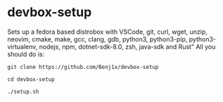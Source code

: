 # devbox-setup
Sets up a fedora based distrobox with VSCode, git, curl, wget, unzip, neovim, cmake, make, gcc, clang, gdb, python3, python3-pip, python3-virtualenv, nodejs, npm, dotnet-sdk-8.0, zsh, java-sdk and Rust"
All you should do is:

```
git clone https://github.com/Benj1x/devbox-setup

cd devbox-setup

./setup.sh
```
